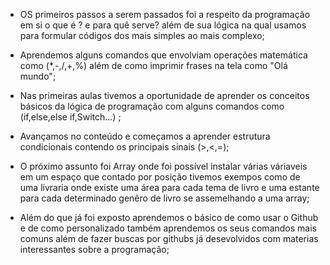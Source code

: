 * OS primeiros passos  a serem passados foi a respeito da programação em si o que é ?  e para quê serve? além de sua lógica na qual usamos para formular códigos dos mais simples ao mais complexo;

* Aprendemos alguns comandos que envolviam operações matemática como (*,-,/,+,%) além de como imprimir frases na tela como "Olá mundo";

* Nas primeiras aulas tivemos a oportunidade de aprender os conceitos básicos da lógica de programação com alguns comandos como (if,else,else if,Switch...) ;

* Avançamos no conteúdo e começamos a aprender estrutura condicionais contendo os principais sinais (>,<,=);

* O próximo assunto foi Array onde foi possível instalar várias váriaveis em um espaço que contado por posição  tivemos exempos como de uma livraria onde existe uma área para cada tema de livro e uma estante para cada determinado genêro de livro se assemelhando a uma array;

* Além do que já foi exposto aprendemos o básico de como  usar o Github e de  como personalizado também aprendemos os seus comandos mais comuns além de fazer buscas por githubs já desevolvidos com materias interessantes sobre a programação;
